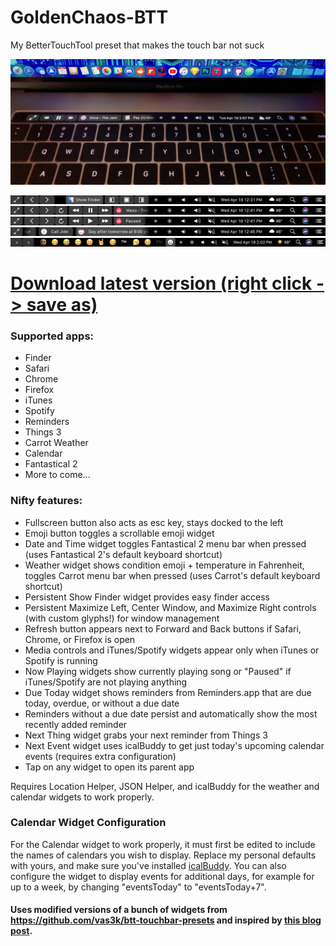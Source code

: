# GoldenChaos-BTT
My BetterTouchTool preset that makes the touch bar not suck

![Photo](https://github.com/GoldenChaos/GoldenChaos-BTT/blob/master/Cool%20Photo.jpg?raw=true)

![Screenshot](https://github.com/GoldenChaos/GoldenChaos-BTT/blob/master/Screenshot%2010.png?raw=true)
![Screenshot](https://github.com/GoldenChaos/GoldenChaos-BTT/blob/master/Screenshot%2014.png?raw=true)
![Screenshot](https://github.com/GoldenChaos/GoldenChaos-BTT/blob/master/Screenshot%2015.png?raw=true)
![Screenshot](https://github.com/GoldenChaos/GoldenChaos-BTT/blob/master/Screenshot%2016.png?raw=true)
![Screenshot](https://github.com/GoldenChaos/GoldenChaos-BTT/blob/master/Screenshot%2017.png?raw=true)

# [Download latest version (right click -> save as)](https://raw.githubusercontent.com/GoldenChaos/GoldenChaos-BTT/master/goldenchaos-btt.json)

### Supported apps:

- Finder
- Safari
- Chrome
- Firefox
- iTunes
- Spotify
- Reminders
- Things 3
- Carrot Weather
- Calendar
- Fantastical 2
- More to come...

### Nifty features:

- Fullscreen button also acts as esc key, stays docked to the left
- Emoji button toggles a scrollable emoji widget
- Date and Time widget toggles Fantastical 2 menu bar when pressed (uses Fantastical 2's default keyboard shortcut)
- Weather widget shows condition emoji + temperature in Fahrenheit, toggles Carrot menu bar when pressed (uses Carrot's default keyboard shortcut)
- Persistent Show Finder widget provides easy finder access
- Persistent Maximize Left, Center Window, and Maximize Right controls (with custom glyphs!) for window management
- Refresh button appears next to Forward and Back buttons if Safari, Chrome, or Firefox is open
- Media controls and iTunes/Spotify widgets appear only when iTunes or Spotify is running
- Now Playing widgets show currently playing song or "Paused" if iTunes/Spotify are not playing anything
- Due Today widget shows reminders from Reminders.app that are due today, overdue, or without a due date
- Reminders without a due date persist and automatically show the most recently added reminder
- Next Thing widget grabs your next reminder from Things 3
- Next Event widget uses icalBuddy to get just today's upcoming calendar events (requires extra configuration)
- Tap on any widget to open its parent app

Requires Location Helper, JSON Helper, and icalBuddy for the weather and calendar widgets to work properly.

### Calendar Widget Configuration

For the Calendar widget to work properly, it must first be edited to include the names of calendars you wish to display. Replace my personal defaults with yours, and make sure you've installed [icalBuddy](http://hasseg.org/icalBuddy/). You can also configure the widget to display events for additional days, for example for up to a week, by changing "eventsToday" to "eventsToday+7".

#### Uses modified versions of a bunch of widgets from https://github.com/vas3k/btt-touchbar-presets and inspired by [this blog post](http://vas3k.com/blog/touchbar/).
